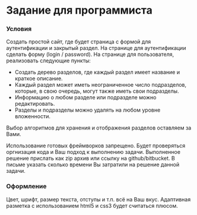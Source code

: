 # Задание для программиста

### Условия

Создать простой сайт, где будет страница с формой для аутентификации и закрытый раздел.
На странице для аутентификации сделать форму (login / password).
На странице для пользователя, реализовать следующие пункты:

* Создать дерево разделов, где каждый раздел имеет название и краткое описание.
* Каждый раздел может иметь неограниченное число подразделов, которые, в свою очередь, могут также иметь свои подразделы.
* Информацию о любом разделе или подразделе можно редактировать.
* Разделы и подразделы можно удалять на любом уровне вложенности.

Выбор алгоритмов для хранения и отображения разделов оставляем за Вами.

Использование готовых фреймворков запрещено.
Будет проверяться оргнизация кода и Ваш подход к выполнению задачи.
Выполненное решение прислать как zip архив или ссылку на github/bitbucket.
В письме указать сколько времени Вы затратили на решение данной задачи.

### Оформление
Цвет, шрифт, размер текста, отступы и т.п. всё на Ваш вкус.
Адаптивная разметка с использованием html5 и css3 будет считаться плюсом.
